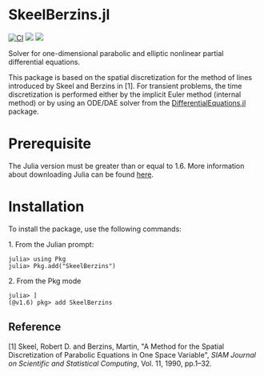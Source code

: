 # SkeelBerzins.jl

[![CI](https://github.com/gregoirepourtier/SkeelBerzins.jl/actions/workflows/ci.yml/badge.svg)](https://github.com/gregoirepourtier/SkeelBerzins.jl/actions/workflows/ci.yml)
[![](https://img.shields.io/badge/docs-stable-blue.svg)](https://gregoirepourtier.github.io/SkeelBerzins.jl/stable/)
[![](https://img.shields.io/badge/docs-dev-blue.svg)](https://gregoirepourtier.github.io/SkeelBerzins.jl/dev/)

Solver for one-dimensional parabolic and elliptic nonlinear partial differential equations.

This package is based on the spatial discretization for the method of lines introduced by Skeel and Berzins in [1]. For transient problems, the time discretization is performed either by the implicit Euler method (internal method) or by using an ODE/DAE solver from the [DifferentialEquations.jl](https://github.com/SciML/DifferentialEquations.jl) package.

# Prerequisite

The Julia version must be greater than or equal to 1.6. More information about downloading Julia can be found [here](https://julialang.org/downloads/).

# Installation

To install the package, use the following commands:

1\. From the Julian prompt:

```jldoctest
julia> using Pkg
julia> Pkg.add("SkeelBerzins")
```

2\. From the Pkg mode 

```jldoctest
julia> ]
(@v1.6) pkg> add SkeelBerzins
```

## Reference
[1] Skeel, Robert D. and Berzins, Martin, "A Method for the Spatial Discretization of Parabolic Equations in One Space Variable", _SIAM Journal on Scientific and Statistical Computing_, Vol. 11, 1990, pp.1–32.
